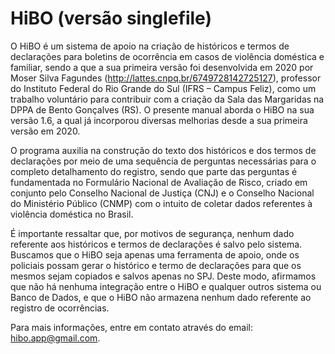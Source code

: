 # HiBO (versão singlefile)

O HiBO é um sistema de apoio na criação de históricos e termos de declarações para boletins 
de ocorrência em casos de violência doméstica e familiar, sendo a que a sua primeira versão
foi desenvolvida em 2020 por Moser Silva Fagundes (http://lattes.cnpq.br/6749728142725127),
professor do Instituto Federal do Rio Grande do Sul (IFRS – Campus Feliz), como um trabalho 
voluntário para contribuir com a criação da Sala das Margaridas na DPPA de Bento Gonçalves 
(RS). O presente manual aborda o HiBO na sua versão 1.6, a qual já incorporou diversas 
melhorias desde a sua primeira versão em 2020. 

O programa auxilia na construção do texto dos históricos e dos termos de declarações por meio 
de uma sequência de perguntas necessárias para o completo detalhamento do registro, sendo que
parte das perguntas é fundamentada no Formulário Nacional de Avaliação de Risco, criado em 
conjunto pelo Conselho Nacional de Justiça (CNJ) e o Conselho Nacional do Ministério Público
(CNMP) com o intuito de coletar dados referentes à violência doméstica no Brasil.

É importante ressaltar que, por motivos de segurança, nenhum dado referente aos históricos e
termos de declarações é salvo pelo sistema. Buscamos que o HiBO seja apenas uma ferramenta de
apoio, onde os policiais possam gerar o histórico e termo de declarações para que os mesmos
sejam copiados e salvos apenas no SPJ. Deste modo, afirmamos que não há nenhuma integração 
entre o HiBO e qualquer outros sistema ou Banco de Dados, e que o HiBO não armazena nenhum
dado referente ao registro de ocorrências.

Para mais informações, entre em contato através do email: hibo.app@gmail.com.
